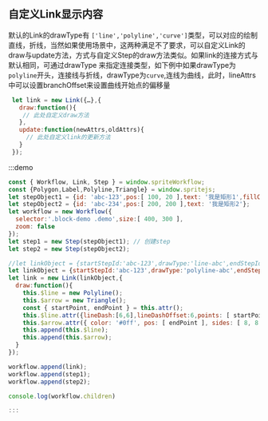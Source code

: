 ## 自定义Link显示内容
默认的Link的drawType有 ```['line','polyline','curve']```类型，可以对应的绘制直线，折线，当然如果使用场景中，这两种满足不了要求，可以自定义Link的draw与update方法，方式与自定义Step的draw方法类似。如果link的连接方式与默认相同，可通过drawType 来指定连接类型，如下例中如果drawType为`polyline`开头，连接线与折线，drawType为`curve`,连线为曲线，此时，lineAttrs中可以设置branchOffset来设置曲线开始点的偏移量
```javascript
 let link = new Link({…},{
   draw:function(){
    // 此处自定义draw方法
   },
   update:function(newAttrs,oldAttrs){
     // 此处自定义link的更新方法
   }
 });
```
:::demo

```javascript
const { Workflow, Link, Step } = window.spriteWorkflow;
const {Polygon,Label,Polyline,Triangle} = window.spritejs;
let stepObject1 = {id: 'abc-123',pos:[ 100, 20 ],text: '我是矩形1',fillColor:'#f00'};
let stepObject2 = {id: 'abc-234',pos:[ 200, 200 ],text: '我是矩形2'};
let workflow = new Workflow({
  selector:'.block-demo .demo',size:[ 400, 300 ],
  zoom: false
});
let step1 = new Step(stepObject1); // 创建step
let step2 = new Step(stepObject2);

//let linkObject = {startStepId:'abc-123',drawType:'line-abc',endStepId:'abc-234'};
let linkObject = {startStepId:'abc-123',drawType:'polyline-abc',endStepId:'abc-234'};
let link = new Link(linkObject,{
  draw:function(){
    this.$line = new Polyline();
    this.$arrow = new Triangle();
    const { startPoint, endPoint } = this.attr();
    this.$line.attr({lineDash:[6,6],lineDashOffset:6,points: [ startPoint, endPoint ], lineWidth: 1, color: '#0ff'});
    this.$arrow.attr({ color: '#0ff', pos: [ endPoint ], sides: [ 8, 8 ], angle: 45, fillColor: '#0ff' })
    this.append(this.$line);
    this.append(this.$arrow);
  }
});

workflow.append(link);
workflow.append(step1);
workflow.append(step2);

console.log(workflow.children)

:::